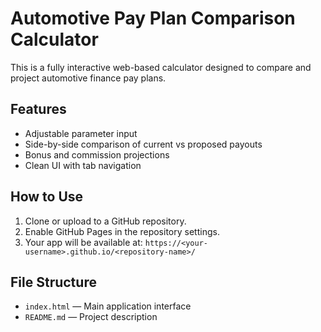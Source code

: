 # Automotive Pay Plan Comparison Calculator

This is a fully interactive web-based calculator designed to compare and project automotive finance pay plans.

## Features
- Adjustable parameter input
- Side-by-side comparison of current vs proposed payouts
- Bonus and commission projections
- Clean UI with tab navigation

## How to Use
1. Clone or upload to a GitHub repository.
2. Enable GitHub Pages in the repository settings.
3. Your app will be available at: `https://<your-username>.github.io/<repository-name>/`

## File Structure
- `index.html` — Main application interface
- `README.md` — Project description
